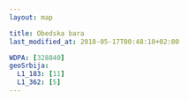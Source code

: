 ```yaml
---
layout: map

title: Obedska bara
last_modified_at: 2018-05-17T00:48:10+02:00

WDPA: [328840]
geoSrbija:
  L1_183: [11]
  L1_362: [5]
---
```

